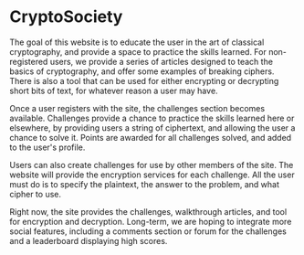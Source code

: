 # CryptoSociety

The goal of this website is to educate the user in the art of classical cryptography, and provide a space to practice the skills learned.  For non-registered users, we provide a series of articles designed to teach the basics of cryptography, and offer some examples of breaking ciphers.  There is also a tool that can be used for either encrypting or decrypting short bits of text, for whatever reason a user may have.

Once a user registers with the site, the challenges section becomes available.  Challenges provide a chance to practice the skills learned here or elsewhere, by providing users a string of ciphertext, and allowing the user a chance to solve it.  Points are awarded for all challenges solved, and added to the user's profile.

Users can also create challenges for use by other members of the site.  The website will provide the encryption services for each challenge.  All the user must do is to specify the plaintext, the answer to the problem, and what cipher to use.

Right now, the site provides the challenges, walkthrough articles, and tool for encryption and decryption.  Long-term, we are hoping to integrate more social features, including a comments section or forum for the challenges and a leaderboard displaying high scores.
